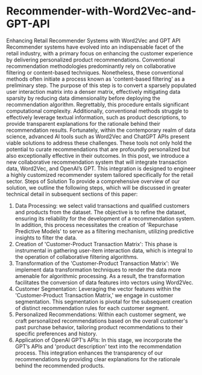 # Recommender-with-Word2Vec-and-GPT-API
Enhancing Retail Recommender Systems with Word2Vec and GPT API
Recommender systems have evolved into an indispensable facet of the retail industry, with a primary focus on enhancing the customer experience by delivering personalized product recommendations. Conventional recommendation methodologies predominantly rely on collaborative filtering or content-based techniques. Nonetheless, these conventional methods often initiate a process known as 'content-based filtering' as a preliminary step. The purpose of this step is to convert a sparsely populated user interaction matrix into a denser matrix, effectively mitigating data sparsity by reducing data dimensionality before deploying the recommendation algorithm. Regrettably, this procedure entails significant computational complexity.
Additionally, conventional methods struggle to effectively leverage textual information, such as product descriptions, to provide transparent explanations for the rationale behind their recommendation results. Fortunately, within the contemporary realm of data science, advanced AI tools such as Word2Vec and ChatGPT APIs present viable solutions to address these challenges. These tools not only hold the potential to curate recommendations that are profoundly personalized but also exceptionally effective in their outcomes.
In this post, we introduce a new collaborative recommendation system that will integrate transaction data, Word2Vec, and OpenAI’s GPT. This integration is designed to engineer a highly customized recommender system tailored specifically for the retail sector.
Steps of Solution
To provide a comprehensive overview of our solution, we outline the following steps, which will be discussed in greater technical detail in subsequent sections of this paper:
1.	Data Processing: we select valid transactions and qualified customers and products from the dataset. The objective is to refine the dataset, ensuring its reliability for the development of a recommendation system. In addition, this process necessitates the creation of 'Repurchase Predictive Models' to serve as a filtering mechanism, utilizing predictive insights to filter the data.
2.	Creation of 'Customer-Product Transaction Matrix': This phase is instrumental in gathering user-item interaction data, which is integral to the operation of collaborative filtering algorithms.
3.	Transformation of the 'Customer-Product Transaction Matrix': We implement data transformation techniques to render the data more amenable for algorithmic processing. As a result, the transformation facilitates the conversion of data features into vectors using Word2Vec. 
4.	Customer Segmentation: Leveraging the vector features within the 'Customer-Product Transaction Matrix,' we engage in customer segmentation. This segmentation is pivotal for the subsequent creation of distinct recommendation rules for each customer segment. 
5.	Personalized Recommendations: Within each customer segment, we craft personalized recommendations based on the overall customer's past purchase behavior, tailoring product recommendations to their specific preferences and history.
6.	Application of  OpenAI GPT’s APIs: In this stage, we incorporate the GPT’s APIs and 'product description' text into the recommendation process. This integration enhances the transparency of our recommendations by providing clear explanations for the rationale behind the recommended products.
